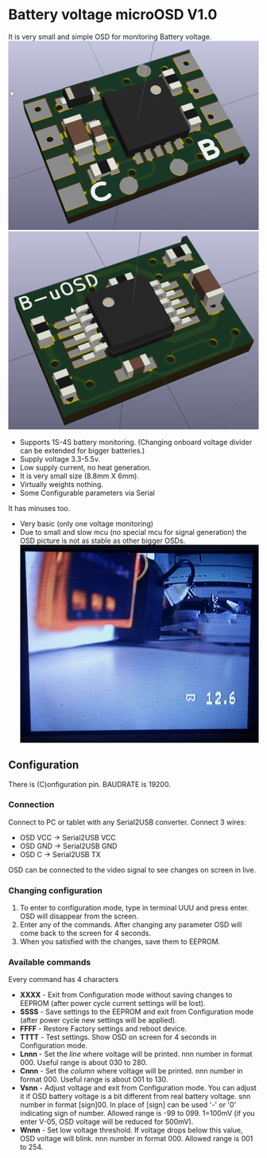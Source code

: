 # Battery voltage microOSD V1.0
It is very small and simple OSD for monitoring Battery voltage.
![Virtual PCB top](Images/PCB_Top.png)
![Virtual PCB bottom](Images/PCB_Bottom.png)
- Supports 1S-4S battery monitoring. (Changing onboard voltage divider can be extended for bigger batteries.)
- Supply voltage 3.3-5.5v.
- Low supply current, no heat generation.
- It is very small size (8.8mm X 6mm).
- Virtually weights nothing.
- Some Configurable parameters via Serial

It has minuses too.
- Very basic (only one voltage monitoring)
- Due to small and slow mcu (no special mcu for signal generation) the OSD picture is not as stable as other bigger OSDs.
![Sample screenshot](Images/Sample.jpg)

## Configuration
There is (C)onfiguration pin. BAUDRATE is 19200.
### Connection
Connect to PC or tablet with any Serial2USB converter. Connect 3 wires: 
- OSD VCC -> Serial2USB VCC
- OSD GND -> Serial2USB GND
- OSD C -> Serial2USB TX

OSD can be connected to the video signal to see changes on screen in live.
### Changing configuration
1. To enter to configuration mode, type in terminal UUU and press enter. OSD will disappear from the screen.
2. Enter any of the commands. After changing any parameter OSD will come back to the screen for 4 seconds.
3. When you satisfied with the changes, save them to EEPROM.
### Available commands
Every command has 4 characters
- **XXXX** - Exit from Configuration mode without saving changes to EEPROM (after power cycle current settings will be lost).
- **SSSS** - Save settings to the EEPROM and exit from Configuration mode (after power cycle new settings will be applied).
- **FFFF** - Restore Factory settings and reboot device.
- **TTTT** - Test settings. Show OSD on screen for 4 seconds in Configuration mode.
- **Lnnn** - Set the *line* where voltage will be printed. nnn number in format 000. Useful range is about 030 to 280.
- **Cnnn** - Set the *column* where voltage will be printed. nnn number in format 000. Useful range is about 001 to 130.
- **Vsnn** - Adjust voltage and exit from Configuration mode. You can adjust it if OSD battery voltage is a bit different from real battery voltage. snn number in format [sign]00. In place of [sign] can be used '-' or '0' indicating sign of number. Allowed range is -99 to 099. 1=100mV (if you enter V-05, OSD voltage will be reduced for 500mV). 
- **Wnnn** - Set low voltage threshold. If voltage drops below this value, OSD voltage will blink. nnn number in format 000. Allowed range is 001 to 254.



